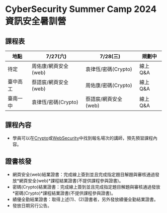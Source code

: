 # CyberSecurity Summer Camp 2024 資訊安全暑訓營

## 課程表
| 地點 | 7/27(六) | 7/28(三) | 規劃中 | 
| ----- | ----- | ----- | ----- |
| 待定 | 周佑康/網頁安全(web) | 袁律恆/密碼(Crypto) | 線上Q&A |
| 臺中高工 | 蔡語宸/網頁安全(web) | 周佑康/密碼(Crypto) | 線上Q&A | 
| 臺南一中 | 袁律恆/密碼(Crypto) | 蔡語宸/網頁安全(web) | 線上Q&A |  

## 課程內容

- 學員可以在[Crypto](https://github.com/MyFirstSecurity2020/SecuritySummerCamp2024A/tree/main/Crypto)或[WebSecurity](https://github.com/MyFirstSecurity2020/SecuritySummerCamp2024A/tree/main/WebSecurity)中找到報名場次的講師，預先預習課程內容。

## 證書核發
- 網頁安全(web)結業證書：完成線上簽到並且完成指定題目解題與審核通過發放*網頁安全(web)*課程結業證書(不提供課程參與證書)。
- 密碼(Crypto)結業證書：完成線上簽到並且完成指定題目解題與審核通過發放*密碼(Crypto)*課程結業證書(不提供課程參與證書)。
- 績優全勤結業證書：取得上述(1)、(2)證書者，另外發放績優全勤結業證書。
- 發放日期另行公告。
